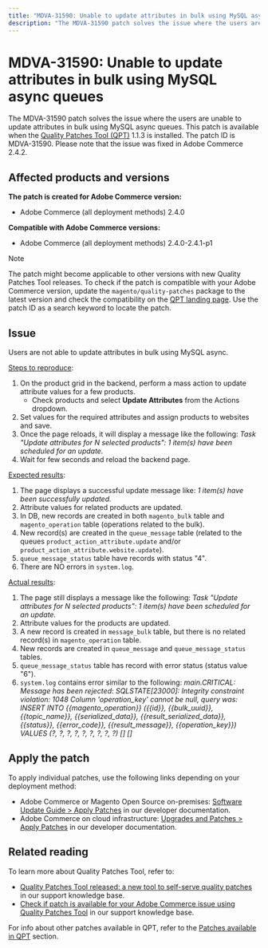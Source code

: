 ```yaml
---
title: "MDVA-31590: Unable to update attributes in bulk using MySQL async queues"
description: "The MDVA-31590 patch solves the issue where the users are unable to update attributes in bulk using MySQL async queues. This patch is available when the [Quality Patches Tool (QPT)](/help/announcements/adobe-commerce-announcements/magento-quality-patches-released-new-tool-to-self-serve-quality-patches.md) 1.1.3 is installed. The patch ID is MDVA-31590. Please note that the issue was fixed in Adobe Commerce 2.4.2."
---
```


# MDVA-31590: Unable to update attributes in bulk using MySQL async queues

The MDVA-31590 patch solves the issue where the users are unable to update attributes in bulk using MySQL async queues. This patch is available when the [Quality Patches Tool (QPT)](/help/announcements/adobe-commerce-announcements/magento-quality-patches-released-new-tool-to-self-serve-quality-patches.md) 1.1.3 is installed. The patch ID is MDVA-31590. Please note that the issue was fixed in Adobe Commerce 2.4.2.

## Affected products and versions

**The patch is created for Adobe Commerce version:**

* Adobe Commerce (all deployment methods) 2.4.0

**Compatible with Adobe Commerce versions:**

* Adobe Commerce (all deployment methods) 2.4.0-2.4.1-p1

>[!NOTE]
>
>The patch might become applicable to other versions with new Quality Patches Tool releases. To check if the patch is compatible with your Adobe Commerce version, update the `magento/quality-patches` package to the latest version and check the compatibility on the [QPT landing page](https://devdocs.magento.com/quality-patches/tool.html#patch-grid). Use the patch ID as a search keyword to locate the patch.

## Issue

Users are not able to update attributes in bulk using MySQL async.

<u>Steps to reproduce</u>:

1. On the product grid in the backend, perform a mass action to update attribute values for a few products.
    * Check products and select **Update Attributes** from the Actions dropdown.
1. Set values for the required attributes and assign products to websites and save.
1. Once the page reloads, it will display a message like the following:
    *Task "Update attributes for N selected products": 1 item(s) have been scheduled for an update.*
1. Wait for few seconds and reload the backend page.

<u>Expected results</u>:

1. The page displays a successful update message like: *1 item(s) have been successfully updated.*
1. Attribute values for related products are updated.
1. In DB, new records are created in both `magento_bulk` table and `magento_operation` table (operations related to the bulk).
1. New record(s) are created in the `queue_message` table (related to the queues `product_action_attribute.update` and/or `product_action_attribute.website.update`).
1. `queue_message_status` table have records with status "4".
1. There are NO errors in `system.log`.

<u>Actual results</u>:

1. The page still displays a message like the following:
    *Task "Update attributes for N selected products": 1 item(s) have been scheduled for an update.*
1. Attribute values for the products are updated.
1. A new record is created in `message_bulk` table, but there is no related record(s) in `magento_operation` table.
1. New records are created in `queue_message` and `queue_message_status` tables.
1. `queue_message_status` table has record with error status (status value "6").
1. `system.log` contains error similar to the following:
    *main.CRITICAL: Message has been rejected: SQLSTATE[23000]: Integrity constraint violation: 1048 Column 'operation_key' cannot be null, query was: INSERT INTO {{magento_operation}} ({{id}}, {{bulk_uuid}}, {{topic_name}}, {{serialized_data}}, {{result_serialized_data}}, {{status}}, {{error_code}}, {{result_message}}, {{operation_key}}) VALUES (?, ?, ?, ?, ?, ?, ?, ?, ?) [] []*

## Apply the patch

To apply individual patches, use the following links depending on your deployment method:

* Adobe Commerce or Magento Open Source on-premises: [Software Update Guide > Apply Patches](https://devdocs.magento.com/guides/v2.4/comp-mgr/patching/mqp.html) in our developer documentation.
* Adobe Commerce on cloud infrastructure: [Upgrades and Patches > Apply Patches](https://devdocs.magento.com/cloud/project/project-patch.html) in our developer documentation.

## Related reading

To learn more about Quality Patches Tool, refer to:

* [Quality Patches Tool released: a new tool to self-serve quality patches](/help/announcements/adobe-commerce-announcements/magento-quality-patches-released-new-tool-to-self-serve-quality-patches.md) in our support knowledge base.
* [Check if patch is available for your Adobe Commerce issue using Quality Patches Tool](https://support.magento.com/hc/en-us/articles/360047125252) in our support knowledge base.

For info about other patches available in QPT, refer to the [Patches available in QPT](https://support.magento.com/hc/en-us/sections/360010506631-Patches-available-in-MQP-tool-) section.